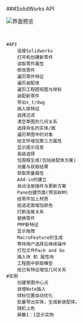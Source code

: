 ###SolidWorks API



![界面预览](https://img-blog.csdnimg.cn/20201214143017572.png)

​	

```
#API
	连接Solidworks
	打开和创建新零件
	读取零件属性
	修改零件
	遍历零件特征
	遍历装配体
	遍历工程图视图与球标
	装配新零件
	导出x_t/dwg
	插入库特征
	选择过滤
	清空草图的几何关系
	选择命名的实体/面
	遍历草图中的对象
	给文件增加第三方属性
	显示提示信息
	高级选择
	包围框生成(包括装配体方案)
	测量与获取结果
	获取质量属性
	Add-in的建立
	自动注册插件与更新方案
	Pane创建页面(预览BOM)
	给零件加上材质
	给选定面增加颜色
	打断连接关系
	替换零件 
	PMP新特征
	显示拖拽
	MacroFeature的生成
	等待用户选择后继续操作
	打包文件Pack and Go
	插入块 和 属性块
	工程图中获取模型
	给已有特征增加几何关系
#实例
	创建草图中心点
	自增Note插入
	球标位置自动优化
	批量导出实体，生成新装配体。
	随机上色
	屏幕1：1显示实物
```
